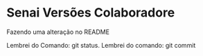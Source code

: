 # Senai Versões Colaboradore

Fazendo uma alteração no README

Lembrei do Comando: git status.
Lembrei do comando: git commit
